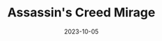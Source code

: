 ---
layout: post
date: 2023-10-05
title: Assassin's Creed Mirage
developer: Ubisoft Bordeaux
publisher: Ubisoft
release_date: 2023-10-05
card-image: 1
banner-image: 1
banner-offset: 75
platforms: ["PlayStation 5", "Xbox Series X/S", "PlayStation 4", "Xbox One", "PC", "Amazon Luna"]
genres: ["Action-Adventure", "Stealth", "Open World"]
themes: ["Middle East", "Assassins", "Historical Fiction"]
engine: "Anvil Engine"
photo_mode: true
photo_mode_features: ["Free Camera", "Filters", "Time of Day Control"]

# Keep the old image references for backward compatibility
card_image: 1
banner_image: 1
banner_offset: 75

trivia:
  - "Assassin's Creed Mirage is a return to the series' stealth-action roots, with a stronger focus on parkour and social stealth mechanics compared to recent RPG-focused entries."
  - "The game is set in 9th-century Baghdad during the Islamic Golden Age, making it the first mainline Assassin's Creed game set in the Middle East since the original."
---